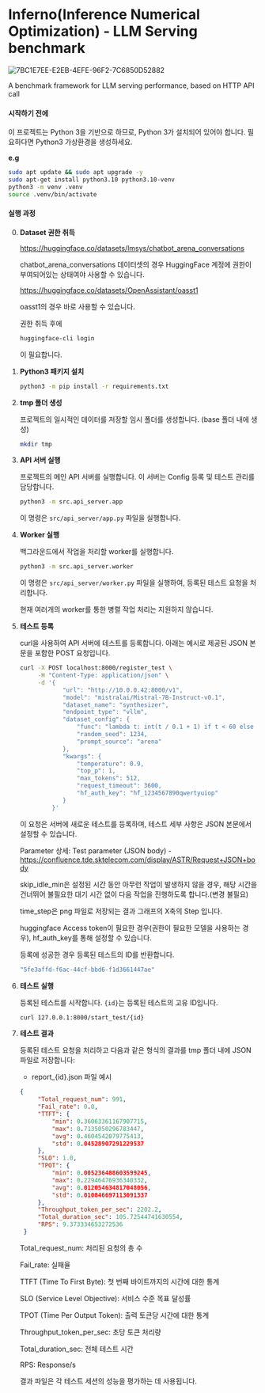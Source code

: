 # Inferno(**Infer**ence **N**umerical **O**ptimization) - LLM Serving benchmark
![7BC1E7EE-E2EB-4EFE-96F2-7C6850D52882](https://github.com/bbc8282/inferno/assets/39871889/e7aa435e-6ca2-4b5a-992d-8e5b5dcee2fd)

A benchmark framework for LLM serving performance, based on HTTP API call

#### 시작하기 전에
이 프로젝트는 Python 3을 기반으로 하므로, Python 3가 설치되어 있어야 합니다.
필요하다면 Python3 가상환경을 생성하세요.
    
**e.g**
```bash
sudo apt update && sudo apt upgrade -y 
sudo apt-get install python3.10 python3.10-venv
python3 -m venv .venv
source .venv/bin/activate
```

#### 실행 과정

0. **Dataset 권한 취득**

   https://huggingface.co/datasets/lmsys/chatbot_arena_conversations

   chatbot_arena_conversations 데이터셋의 경우 HuggingFace 계정에 권한이 부여되어있는 상태여야 사용할 수 있습니다.


   https://huggingface.co/datasets/OpenAssistant/oasst1

   oasst1의 경우 바로 사용할 수 있습니다.

   권한 취득 후에
   ```bash
   huggingface-cli login
   ```
   이 필요합니다.


2. **Python3 패키지 설치**
   ```bash
   python3 -m pip install -r requirements.txt
   ```

3. **tmp 폴더 생성**

   프로젝트의 일시적인 데이터를 저장할 임시 폴더를 생성합니다. (base 폴더 내에 생성)
   ```bash
   mkdir tmp
   ```

4. **API 서버 실행**

   프로젝트의 메인 API 서버를 실행합니다. 이 서버는 Config 등록 및 테스트 관리를 담당합니다.
   ```bash
   python3 -m src.api_server.app
   ```
   이 명령은 `src/api_server/app.py` 파일을 실행합니다.

5. **Worker 실행**

   백그라운드에서 작업을 처리할 worker를 실행합니다.
   ```bash
   python3 -m src.api_server.worker
   ```
   이 명령은 `src/api_server/worker.py` 파일을 실행하여, 등록된 테스트 요청을 처리합니다.

   현재 여러개의 worker를 통한 병렬 작업 처리는 지원하지 않습니다.

6. **테스트 등록**

   curl을 사용하여 API 서버에 테스트를 등록합니다. 아래는 예시로 제공된 JSON 본문을 포함한 POST 요청입니다.
   ```bash
   curl -X POST localhost:8000/register_test \
        -H "Content-Type: application/json" \
        -d '{
               "url": "http://10.0.0.42:8000/v1",
               "model": "mistralai/Mistral-7B-Instruct-v0.1",
               "dataset_name": "synthesizer",
               "endpoint_type": "vllm",
               "dataset_config": {
                   "func": "lambda t: int(t / 0.1 + 1) if t < 60 else None",
                   "random_seed": 1234,
                   "prompt_source": "arena"
               },
               "kwargs": {
                   "temperature": 0.9,
                   "top_p": 1,
                   "max_tokens": 512,
                   "request_timeout": 3600,
                   "hf_auth_key": "hf_1234567890qwertyuiop"
               }
            }'
   ```
   이 요청은 서버에 새로운 테스트를 등록하며, 테스트 세부 사항은 JSON 본문에서 설정할 수 있습니다.

   Parameter 상세: Test parameter (JSON body) - https://confluence.tde.sktelecom.com/display/ASTR/Request+JSON+body

   skip_idle_min은 설정된 시간 동안 아무런 작업이 발생하지 않을 경우, 해당 시간을 건너뛰어 불필요한 대기 시간 없이 다음 작업을 진행하도록 합니다.(변경 불필요)

   time_step은 png 파일로 저장되는 결과 그래프의 X축의 Step 입니다.

   huggingface Access token이 필요한 경우(권한이 필요한 모델을 사용하는 경우), hf_auth_key를 통해 설정할 수 있습니다.
   
   등록에 성공한 경우 등록된 테스트의 ID를 반환합니다.
   ```bash
   "5fe3affd-f6ac-44cf-bbd6-f1d3661447ae"
   ```

8. **테스트 실행**
   
   등록된 테스트를 시작합니다. `{id}`는 등록된 테스트의 고유 ID입니다.
   ```bash
   curl 127.0.0.1:8000/start_test/{id}
   ```

9. **테스트 결과**
   
   등록된 테스트 요청을 처리하고 다음과 같은 형식의 결과를 tmp 폴더 내에 JSON 파일로 저장합니다:

   - report_{id}.json 파일 예시
   
   ```json
   {
        "Total_request_num": 991,
        "Fail_rate": 0.0,
        "TTFT": {
            "min": 0.36063361167907715,
            "max": 0.7135050296783447,
            "avg": 0.4604542079775413,
            "std": 0.04528907291229537
        },
        "SLO": 1.0,
        "TPOT": {
            "min": 0.005236488603599245,
            "max": 0.22946476936340332,
            "avg": 0.012054634817048056,
            "std": 0.010846697113091337
        },
        "Throughput_token_per_sec": 2202.2,
        "Total_duration_sec": 105.72544741630554,
        "RPS": 9.373334653272536
    }
   ```
   Total_request_num: 처리된 요청의 총 수

   Fail_rate: 실패율

   TTFT (Time To First Byte): 첫 번째 바이트까지의 시간에 대한 통계

   SLO (Service Level Objective): 서비스 수준 목표 달성률

   TPOT (Time Per Output Token): 출력 토큰당 시간에 대한 통계

   Throughput_token_per_sec: 초당 토큰 처리량

   Total_duration_sec: 전체 테스트 시간

   RPS: Response/s
   

   결과 파일은 각 테스트 세션의 성능을 평가하는 데 사용됩니다.
